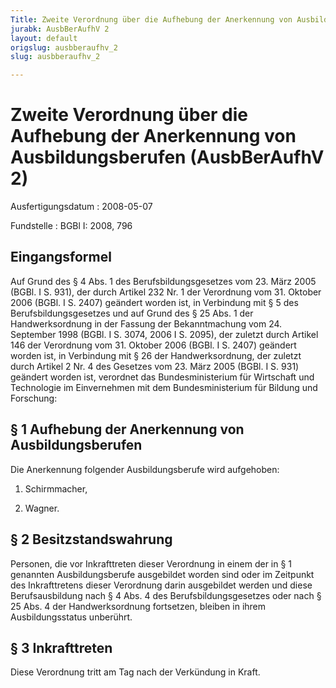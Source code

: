```yaml
---
Title: Zweite Verordnung über die Aufhebung der Anerkennung von Ausbildungsberufen
jurabk: AusbBerAufhV 2
layout: default
origslug: ausbberaufhv_2
slug: ausbberaufhv_2

---
```


# Zweite Verordnung über die Aufhebung der Anerkennung von Ausbildungsberufen (AusbBerAufhV 2)

Ausfertigungsdatum
:   2008-05-07

Fundstelle
:   BGBl I: 2008, 796

## Eingangsformel

Auf Grund des § 4 Abs. 1 des Berufsbildungsgesetzes vom 23. März 2005
(BGBl. I S. 931), der durch Artikel 232 Nr. 1 der Verordnung vom 31.
Oktober 2006 (BGBl. I S. 2407) geändert worden ist, in Verbindung mit
§ 5 des Berufsbildungsgesetzes und auf Grund des § 25 Abs. 1 der
Handwerksordnung in der Fassung der Bekanntmachung vom 24. September
1998 (BGBl. I S. 3074, 2006 I S. 2095), der zuletzt durch Artikel 146
der Verordnung vom 31. Oktober 2006 (BGBl. I S. 2407) geändert worden
ist, in Verbindung mit § 26 der Handwerksordnung, der zuletzt durch
Artikel 2 Nr. 4 des Gesetzes vom 23. März 2005 (BGBl. I S. 931)
geändert worden ist, verordnet das Bundesministerium für Wirtschaft
und Technologie im Einvernehmen mit dem Bundesministerium für Bildung
und Forschung:

## § 1 Aufhebung der Anerkennung von Ausbildungsberufen

Die Anerkennung folgender Ausbildungsberufe wird aufgehoben:

1.  Schirmmacher,


2.  Wagner.

## § 2 Besitzstandswahrung

Personen, die vor Inkrafttreten dieser Verordnung in einem der in § 1
genannten Ausbildungsberufe ausgebildet worden sind oder im Zeitpunkt
des Inkrafttretens dieser Verordnung darin ausgebildet werden und
diese Berufsausbildung nach § 4 Abs. 4 des Berufsbildungsgesetzes oder
nach § 25 Abs. 4 der Handwerksordnung fortsetzen, bleiben in ihrem
Ausbildungsstatus unberührt.

## § 3 Inkrafttreten

Diese Verordnung tritt am Tag nach der Verkündung in Kraft.

